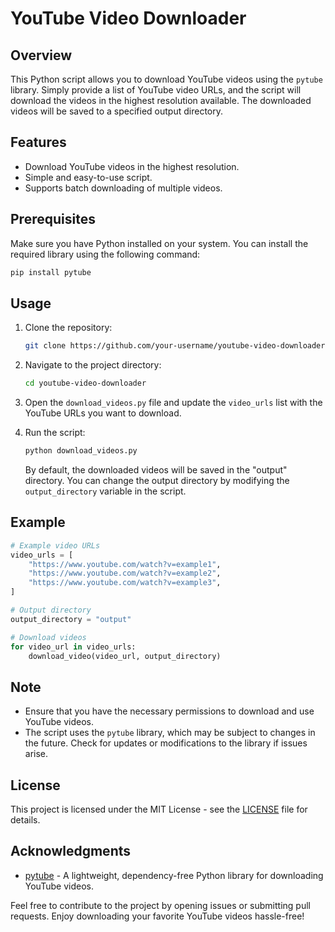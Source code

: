 # YouTube Video Downloader

## Overview

This Python script allows you to download YouTube videos using the `pytube` library. Simply provide a list of YouTube video URLs, and the script will download the videos in the highest resolution available. The downloaded videos will be saved to a specified output directory.

## Features

- Download YouTube videos in the highest resolution.
- Simple and easy-to-use script.
- Supports batch downloading of multiple videos.

## Prerequisites

Make sure you have Python installed on your system. You can install the required library using the following command:

```bash
pip install pytube
```

## Usage

1. Clone the repository:

   ```bash
   git clone https://github.com/your-username/youtube-video-downloader.git
   ```

2. Navigate to the project directory:

   ```bash
   cd youtube-video-downloader
   ```

3. Open the `download_videos.py` file and update the `video_urls` list with the YouTube URLs you want to download.

4. Run the script:

   ```bash
   python download_videos.py
   ```

   By default, the downloaded videos will be saved in the "output" directory. You can change the output directory by modifying the `output_directory` variable in the script.

## Example

```python
# Example video URLs
video_urls = [
    "https://www.youtube.com/watch?v=example1",
    "https://www.youtube.com/watch?v=example2",
    "https://www.youtube.com/watch?v=example3",
]

# Output directory
output_directory = "output"

# Download videos
for video_url in video_urls:
    download_video(video_url, output_directory)
```

## Note

- Ensure that you have the necessary permissions to download and use YouTube videos.
- The script uses the `pytube` library, which may be subject to changes in the future. Check for updates or modifications to the library if issues arise.

## License

This project is licensed under the MIT License - see the [LICENSE](LICENSE) file for details.

## Acknowledgments

- [pytube](https://github.com/nficano/pytube) - A lightweight, dependency-free Python library for downloading YouTube videos.

Feel free to contribute to the project by opening issues or submitting pull requests. Enjoy downloading your favorite YouTube videos hassle-free!